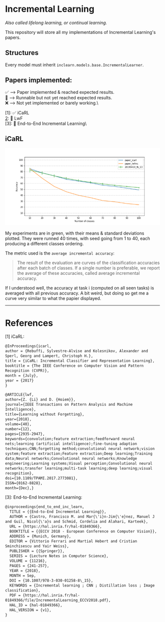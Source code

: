 # Incremental Learning

*Also called lifelong learning, or continual learning.*

This repository will store all my implementations of Incremental Learning's papers.

## Structures

Every model must inherit `inclearn.models.base.IncrementalLearner`.

## Papers implemented:

:white_check_mark: --> Paper implemented & reached expected results.\
:construction: --> Runnable but not yet reached expected results.\
:x: --> Not yet implemented or barely working.\

[1]: :white_check_mark: iCaRL\
[2]: :construction: LwF\
[3]: :construction: End-to-End Incremental Learning\


## iCaRL

![icarl](figures/icarl.png)

My experiments are in green, with their means & standard deviations plotted.
They were runned 40 times, with seed going from 1 to 40, each producing a
different classes ordering.

The metric used is the `average incremental accuracy`:

> The result of the evaluation are curves of the classification accuracies after
> each batch of classes. If a single number is preferable, we report the average of
> these accuracies, called average incremental accuracy.

If I understood well, the accuracy at task i (computed on all seen tasks) is averaged
with all previous accuracy. A bit weird, but doing so get me a curve very similar
to what the papier displayed.

---

# References

[1] iCaRL:

```
@InProceedings{icarl,
author = {Rebuffi, Sylvestre-Alvise and Kolesnikov, Alexander and Sperl, Georg and Lampert, Christoph H.},
title = {iCaRL: Incremental Classifier and Representation Learning},
booktitle = {The IEEE Conference on Computer Vision and Pattern Recognition (CVPR)},
month = {July},
year = {2017}
}
```

[2]: LwF:

```
@ARTICLE{lwf,
author={Z. {Li} and D. {Hoiem}},
journal={IEEE Transactions on Pattern Analysis and Machine Intelligence},
title={Learning without Forgetting},
year={2018},
volume={40},
number={12},
pages={2935-2947},
keywords={convolution;feature extraction;feedforward neural nets;learning (artificial intelligence);fine-tuning adaption techniques;CNN;forgetting method;convolutional neural network;vision system;feature extraction;Feature extraction;Deep learning;Training data;Neural networks;Convolutional neural networks;Knowledge engineering;Learning systems;Visual perception;Convolutional neural networks;transfer learning;multi-task learning;deep learning;visual recognition},
doi={10.1109/TPAMI.2017.2773081},
ISSN={0162-8828},
month={Dec},}
```

[3]: End-to-End Incremental Learning:

```
@inproceedings{end_to_end_inc_learn,
  TITLE = {{End-to-End Incremental Learning}},
  AUTHOR = {Castro, Francisco M. and Mar{\'i}n-Jim{\'e}nez, Manuel J and Guil, Nicol{\'a}s and Schmid, Cordelia and Alahari, Karteek},
  URL = {https://hal.inria.fr/hal-01849366},
  BOOKTITLE = {{ECCV 2018 - European Conference on Computer Vision}},
  ADDRESS = {Munich, Germany},
  EDITOR = {Vittorio Ferrari and Martial Hebert and Cristian Sminchisescu and Yair Weiss},
  PUBLISHER = {{Springer}},
  SERIES = {Lecture Notes in Computer Science},
  VOLUME = {11216},
  PAGES = {241-257},
  YEAR = {2018},
  MONTH = Sep,
  DOI = {10.1007/978-3-030-01258-8\_15},
  KEYWORDS = {Incremental learning ; CNN ; Distillation loss ; Image classification},
  PDF = {https://hal.inria.fr/hal-01849366/file/IncrementalLearning_ECCV2018.pdf},
  HAL_ID = {hal-01849366},
  HAL_VERSION = {v1},
}
```
